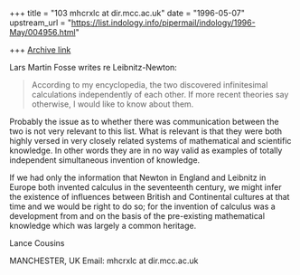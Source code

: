 +++
title = "103 mhcrxlc at dir.mcc.ac.uk"
date = "1996-05-07"
upstream_url = "https://list.indology.info/pipermail/indology/1996-May/004956.html"

+++
[Archive link](https://list.indology.info/pipermail/indology/1996-May/004956.html)

Lars Martin Fosse writes re Leibnitz-Newton:

>According to my encyclopedia, the two discovered infinitesimal calculations
>independently of each other. If more recent theories say otherwise, I would
>like to know about them.

Probably the issue as to whether there was communication between the two is
not very relevant to this list. What is relevant is that they were both
highly versed in very closely related systems of mathematical and
scientific knowledge. In other words they are in no way valid as examples
of totally independent simultaneous invention of knowledge.

If we had only the information that Newton in England and Leibnitz in
Europe both invented calculus in the seventeenth century, we might infer
the existence of influences between British and Continental cultures at
that time and we would be right to do so; for the invention of calculus was
a development from and on the basis of the pre-existing mathematical
knowledge which was largely a common heritage.

Lance Cousins

MANCHESTER, UK
Email: mhcrxlc at dir.mcc.ac.uk






